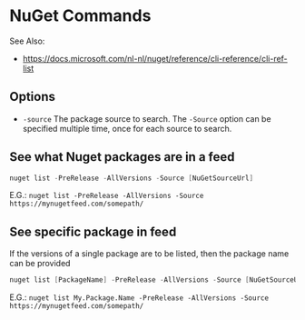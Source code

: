 # NuGet Commands

See Also:
- https://docs.microsoft.com/nl-nl/nuget/reference/cli-reference/cli-ref-list


## Options

- `-source` The package source to search. The `-Source` option can be specified multiple time, once for each source to search.


## See what Nuget packages are in a feed

```powershell
nuget list -PreRelease -AllVersions -Source [NuGetSourceUrl]
```

E.G.: `nuget list -PreRelease -AllVersions -Source https://mynugetfeed.com/somepath/`


## See specific package in feed

If the versions of a single package are to be listed, then the package name can be provided

```powershell
nuget list [PackageName] -PreRelease -AllVersions -Source [NuGetSourceUrl]
```

E.G.: `nuget list My.Package.Name -PreRelease -AllVersions -Source https://mynugetfeed.com/somepath/`
